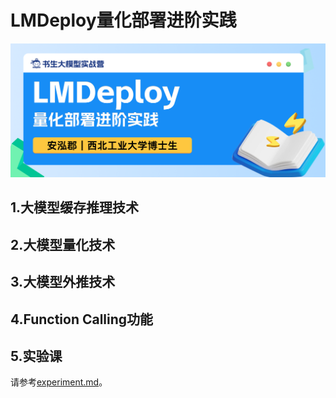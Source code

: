 # LMDeploy量化部署进阶实践

![](./figures/topic.jpg)

## 1.大模型缓存推理技术

## 2.大模型量化技术

## 3.大模型外推技术

## 4.Function Calling功能

## 5.实验课

请参考[experiment.md](./experiments.md)。
